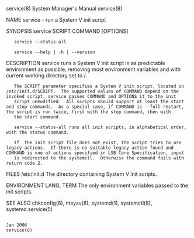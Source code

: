 service(8)                                                                                 System Manager's Manual                                                                                 service(8)



NAME
       service - run a System V init script


SYNOPSIS
       service SCRIPT COMMAND [OPTIONS]

       service --status-all

       service --help | -h | --version


DESCRIPTION
       service runs a System V init script in as predictable environment as possible, removing most environment variables and with current working directory set to /.

       The SCRIPT parameter specifies a System V init script, located in /etc/init.d/SCRIPT.  The supported values of COMMAND depend on the invoked script, service passes COMMAND and OPTIONS it to the init
       script unmodified.  All scripts should support at least the start and stop commands.  As a special case, if COMMAND is --full-restart, the script is run twice, first with the stop command, then with
       the start command.

       service --status-all runs all init scripts, in alphabetical order, with the status command.

       If  the init script file does not exist, the script tries to use legacy actions.  If there is no suitable legacy action found and COMMAND is one of actions specified in LSB Core Specification, input
       is redirected to the systemctl.  Otherwise the command fails with return code 2.


FILES
       /etc/init.d
              The directory containing System V init scripts.


ENVIRONMENT
       LANG, TERM
              The only environment variables passed to the init scripts.


SEE ALSO
       chkconfig(8), ntsysv(8), systemd(1), systemctl(8), systemd.service(5)



                                                                                                   Jan 2006                                                                                        service(8)

